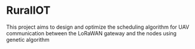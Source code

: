 # RuralIOT
This project aims to design and optimize the scheduling algorithm for UAV communication between the LoRaWAN gateway and the nodes using genetic algorithm
